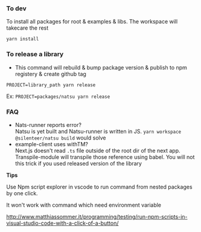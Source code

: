 ### To dev
To install all packages for root & examples & libs. The workspace will takecare the rest
```
yarn install
```

### To release a library
- This command will rebuild & bump package version & publish to npm registery & create github tag
```
PROJECT=library_path yarn release
```
Ex: `PROJECT=packages/natsu yarn release`

### FAQ
- Nats-runner reports error?<br/> Natsu is yet built and Natsu-runner is written in JS. `yarn workspace @silenteer/natsu build` would solve
- example-client uses withTM? <br/> Next.js doesn't read `.ts` file outside of the root dir of the next app. Transpile-module will transpile those reference using babel. You will not this trick if you used released version of the library

**Tips**

Use Npm script explorer in vscode to run command from nested packages by one click.

It won't work with command which need environment variable

http://www.matthiassommer.it/programming/testing/run-npm-scripts-in-visual-studio-code-with-a-click-of-a-button/
